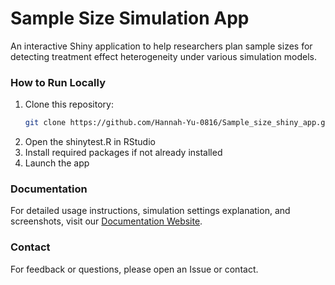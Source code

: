 # Sample Size Simulation App

An interactive Shiny application to help researchers plan sample sizes for detecting treatment effect heterogeneity under various simulation models.

### How to Run Locally

1. Clone this repository:
   ```bash
   git clone https://github.com/Hannah-Yu-0816/Sample_size_shiny_app.git
   ```
2. Open the shinytest.R in RStudio
3. Install required packages if not already installed
4. Launch the app 

### Documentation

For detailed usage instructions, simulation settings explanation, and screenshots, visit our [Documentation Website](https://github.com/Hannah-Yu-0816/Sample_size_shiny_app/blob/main/docs/index.md).

### Contact

For feedback or questions, please open an Issue or contact.


